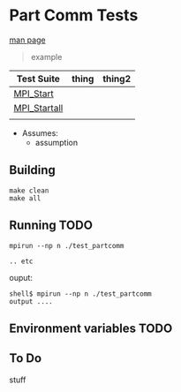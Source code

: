 # Part Comm Tests
[man page](https://docs.open-mpi.org/en/main/man-openmpi/man3/)


 >  example

| Test Suite                                                                                | thing | thing2 |
|-------------------------------------------------------------------------------------------|-------|--------|
| [MPI_Start](https://docs.open-mpi.org/en/main/man-openmpi/man3/MPI_Start.3.html#c-syntax) |       |        |
| [MPI_Startall](https://docs.open-mpi.org/en/main/man-openmpi/man3/MPI_Startall.3.html)    |       |        |
|                                                                                           |       |        |

 * Assumes:
   - assumption

## Building

```
make clean
make all
```

## Running TODO

```
mpirun --np n ./test_partcomm

.. etc
```

ouput:
```
shell$ mpirun --np n ./test_partcomm
output ....
```

## Environment variables TODO

## To Do
stuff
